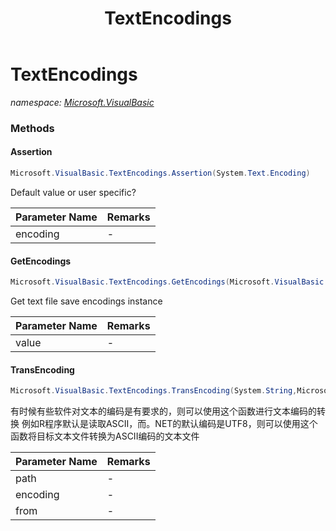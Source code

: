 ﻿---
title: TextEncodings
---

# TextEncodings
_namespace: [Microsoft.VisualBasic](N-Microsoft.VisualBasic.html)_



### Methods

#### Assertion
```csharp
Microsoft.VisualBasic.TextEncodings.Assertion(System.Text.Encoding)
```
Default value or user specific?

|Parameter Name|Remarks|
|--------------|-------|
|encoding|-|


#### GetEncodings
```csharp
Microsoft.VisualBasic.TextEncodings.GetEncodings(Microsoft.VisualBasic.TextEncodings.Encodings)
```
Get text file save encodings instance

|Parameter Name|Remarks|
|--------------|-------|
|value|-|


#### TransEncoding
```csharp
Microsoft.VisualBasic.TextEncodings.TransEncoding(System.String,Microsoft.VisualBasic.TextEncodings.Encodings,System.Text.Encoding)
```
有时候有些软件对文本的编码是有要求的，则可以使用这个函数进行文本编码的转换
 例如R程序默认是读取ASCII，而。NET的默认编码是UTF8，则可以使用这个函数将目标文本文件转换为ASCII编码的文本文件

|Parameter Name|Remarks|
|--------------|-------|
|path|-|
|encoding|-|
|from|-|





